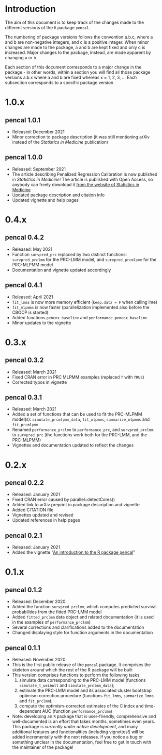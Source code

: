 Introduction
============

The aim of this document is to keep track of the changes made to the
different versions of the `R` package `pencal`.

The numbering of package versions follows the convention a.b.c, where a
and b are non-negative integers, and c is a positive integer. When minor
changes are made to the package, a and b are kept fixed and only c is
increased. Major changes to the package, instead, are made apparent by
changing a or b.

Each section of this document corresponds to a major change in the
package - in other words, within a section you will find all those
package versions a.b.x where a and b are fixed whereas x = 1, 2, 3, …
Each subsection corresponds to a specific package version.

1.0.x
=====

pencal 1.0.1
------------

-   Released: December 2021
-   Minor correction to package description (it was still mentioning
    arXiv instead of the *Statistics in Medicine* publication)

pencal 1.0.0
------------

-   Released: September 2021
-   The article describing Penalized Regression Calibration is now
    published in *Statistics in Medicine*! The article is published with
    Open Access, so anybody can freely download it [from the website of
    Statistics in Medicine](https://doi.org/10.1002/sim.9178)
-   Updated package description and citation info
-   Updated vignette and help pages

0.4.x
=====

pencal 0.4.2
------------

-   Released: May 2021
-   Function `survpred_prc` replaced by two distinct functions:
    `survpred_prclmm` for the PRC-LMM model, and `survpred_prcmlpmm` for
    the PRC-MLPMM model
-   Documentation and vignette updated accordingly

pencal 0.4.1
------------

-   Released: April 2021
-   `fit_lmms` is now more memory efficient (`keep.data = F` when
    calling lme)
-   `fit_mlpmms` is now faster (parallelization implemented also before
    the CBOCP is started)
-   Added functions `pencox_baseline` and `performance_pencox_baseline`
-   Minor updates to the vignette

0.3.x
=====

pencal 0.3.2
------------

-   Released: March 2021
-   Fixed CRAN error in PRC MLPMM examples (replaced `T` with `TRUE`)
-   Corrected typos in vignette

pencal 0.3.1
------------

-   Released: March 2021
-   Added a set of functions that can be used to fit the PRC-MLPMM
    model(s): `simulate_prcmlpmm_data`, `fit_mlpmms`, `summarize_mlpmms`
    and `fit_prcmlpmm`
-   Renamed `performance_prclmm` to `performance_prc`, and
    `survpred_prclmm` to `survpred_prc` (the functions work both for the
    PRC-LMM, and the PRC-MLPMM)
-   Vignettes and documentation updated to reflect the changes

0.2.x
=====

pencal 0.2.2
------------

-   Released: January 2021
-   Fixed CRAN error caused by parallel::detectCores()
-   Added link to arXiv preprint in package description and vignette
-   Added CITATION file
-   Vignettes updated and revised
-   Updated references in help pages

pencal 0.2.1
------------

-   Released: January 2021
-   Added the vignette “[An introduction to the R package
    pencal](https://cran.r-project.org/package=pencal/vignettes/pencal-vignette.html)”

0.1.x
=====

pencal 0.1.2
------------

-   Released: December 2020
-   Added the function `survpred_prclmm`, which computes predicted
    survival probabilities from the fitted PRC-LMM model
-   Added `fitted_prclmm` data object and related documentation (it is
    used in the examples of `performance_prclmm`)
-   Several corrections and clarifications added to the documentation
-   Changed displaying style for function arguments in the documentation

pencal 0.1.1
------------

-   Released: November 2020
-   This is the first public release of the `pencal` package. It
    comprises the skeleton around which the rest of the R package will
    be built
-   This version comprises functions to perform the following tasks:
    1.  simulate data corresponding to the PRC-LMM model (functions
        `simulate_t_weibull` and `simulate_prclmm_data`);
    2.  estimate the PRC-LMM model and its associated cluster bootstrap
        optimism correction procedure (functions `fit_lmms`,
        `summarize_lmms` and `fit_prclmm`);
    3.  compute the optimism-corrected estimates of the C index and
        time-dependent AUC (function `performance_prclmm`)
-   Note: developing an `R` package that is user-friendly, comprehensive
    and well-documented is an effort that takes months, sometimes even
    years. This package is *currently under active development*, and
    many additional features and functionalities (including vignettes!)
    will be added incrementally with the next releases. If you notice a
    bug or something unclear in the documentation, feel free to get in
    touch with the maintainer of the package!
